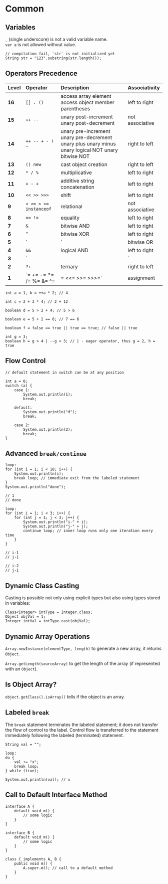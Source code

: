 # Common

## Variables

`_` \(single underscore\) is not a valid variable name.  
`var a` is not allowed without value.

```text
// compilation fail, `str` is not initialized yet
String str = "123".substring(str.length());
```

## Operators Precedence

| Level | Operator | Description | Associativity |
| :--- | :--- | :--- | :--- |
| **16** | `[] . ()` | access array element access object member parentheses | left to right |
| **15** | `++ --` | unary post-increment unary post-decrement | not associative |
| **14** | `++ -- + - ! ~` | unary pre-increment unary pre-decrement unary plus unary minus unary logical NOT unary bitwise NOT | right to left |
| **13** | `() new` | cast object creation | right to left |
| **12** | `* / %` | multiplicative | left to right |
| **11** | `+ - +` | additive string concatenation | left to right |
| **10** | `<< >> >>>` | shift | left to right |
| **9** | `< <= > >= instanceof` | relational | not associative |
| **8** | `== !=` | equality | left to right |
| **7** | `&` | bitwise AND | left to right |
| **6** | `^` | bitwise XOR | left to right |
| **5** | `|` | bitwise OR | left to right |
| **4** | `&&` | logical AND | left to right |
| **3** | `||` | logical OR | left to right |
| **2** | `?:` | ternary | right to left |
| **1** |  `=   +=   -= *=   /=   %= &=   ^=   |= <<=  >>= >>>=` | assignment | right to left |

```text
int a = 1, b = ++a * 2; // 4

int c = 2 + 3 * 4; // 2 + 12

boolean d = 5 > 2 + 4; // 5 > 6

boolean e = 5 + 2 == 6; // 7 == 6

boolean f = false == true || true == true; // false || true

int g = 3;
boolean h = g > 4 | --g < 3; // | - eager operator, thus g = 2, h = true
```

## Flow Control

```text
// default statement in switch can be at any position

int a = 0;
switch (a) {
    case 1:
        System.out.println(1);
        break;

    default:
        System.out.println("d");
        break;

    case 2:
        System.out.println(2);
        break;
}
```

## Advanced `break/continue`

```text
loop:
for (int i = 1; i < 10; i++) {
    System.out.println(i);
    break loop; // immediate exit from the labeled statement
}
System.out.println("done");

// 1
// done
```

```text
loop:
for (int i = 1; i < 3; i++) {
    for (int j = 1; j < 3; j++) {
        System.out.println("i-" + i);
        System.out.println("j-" + j);
        continue loop; // inner loop runs only one iteration every time
    }
}

// i-1
// j-1

// i-2
// j-1
```

## Dynamic Class Casting

Casting is possible not only using explicit types but also using types stored in variables:

```text
Class<Integer> intType = Integer.class;
Object objVal = 1;
Integer intVal = intType.cast(objVal);
```

## Dynamic Array Operations

`Array.newInstance(elementType, length)` to generate a new array, it returns `Object`.

`Array.getLength(sourceArray)` to get the length of the array \(if represented with an `Object`\).

## Is Object Array?

`object.getClass().isArray()` tells if the object is an array.

## Labeled `break`

The `break` statement terminates the labeled statement; it does not transfer the flow of control to the label. Control flow is transferred to the statement immediately following the labeled \(terminated\) statement.

```text
String val = "";

loop:
do {
    val += "x";
    break loop;
} while (true);

System.out.println(val); // x
```

## Call to Default Interface Method

```text
interface A {
    default void m() {
        // some logic
    }
}

interface B {
    default void m() {
        // some logic
    }
}

class C implements A, B {
    public void m() {
        A.super.m(); // call to a default method
    }
}
```


